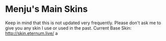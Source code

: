 # Menju's Main Skins
Keep in mind that this is not updated very frequently. Please don't ask me to give you any skin I use or used in the past.
Current Base Skin: http://skin.eternum.live/
a

